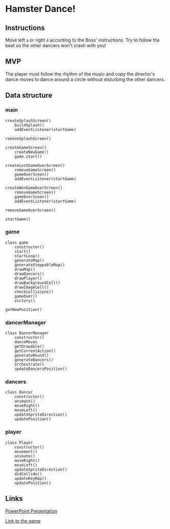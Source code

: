 # Hamster Dance!

## Instructions

Move left `a` or right `d` according to the Boss' instructions.
Try to follow the beat so the other dancers won't crash with you!

## MVP

The player must follow the rhythm of the music and copy the director's dance moves to dance around a circle without disturbing the other dancers.

## Data structure

### main

```
createSplashScreen()
    buildSplash()
    addEventListener(startGame)

removeSplashScreen()

createGameScreen()
    createNewGame()
    game.start()

createLostGameOverScreen()
    removeGameScreen()
    gameOverSceen()
    addEventListener(startGame)

createWonGameOverScreen()
    removeGameScreen()
    gameOverSceen()
    addEventListener(startGame)

removeGameOverScreen()

startGame()
```

### game

```
class game
    constructor()
    start()
    startLoop()
    generateMap()
    generateSteppableMap()
    drawMap()
    drawDancers()
    drawPlayer()
    drawBackgroundCell()
    drawImageCell()
    checkCollisions()
    gameOver()
    victory()

getNewPosition()
```

### dancerManager

```
class DancerManager
    constructor()
    danceMoves
    getDrawable()
    getCurrentAction()
    generateRound()
    generateDancers()
    orchestrate()
    updateDancersPosition()
```

### dancers

```
class Dancer
    constructor()
    animate()
    moveRight()
    moveLeft()
    updateSpriteDirection()
    updatePosition()
```

### player

```
class Player
    constructor()
    movement()
    animate()
    moveRight()
    moveLeft()
    updateSpriteDirection()
    didCollide()
    updateKeyMap()
    updatePosition()
```

## Links

[PowerPoint Presentation](https://drive.google.com/file/d/1l4hX1_-Dm_e8N9VDbAScpPGGs8OmeBha/view?usp=sharing)

[Link to the game](l-masip.github.io/ih-project1/) 